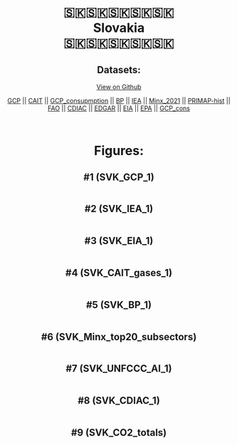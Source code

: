 
<center>
<h1 align="center">
🇸🇰🇸🇰🇸🇰🇸🇰🇸🇰
<br>
Slovakia
<br>
🇸🇰🇸🇰🇸🇰🇸🇰🇸🇰
</h1>
<h2>Datasets:</h2>
<p><a href="https://github.com/dquintani/Greenhouse-Data/tree/master/country_data/SVK_Slovakia/data">View on Github</a>
<br></p><p><a href="data/SVK_GCP.csv">GCP</a> || <a href="data/SVK_CAIT.csv">CAIT</a> || <a href="data/SVK_GCP_consupmption.csv">GCP_consupmption</a> || <a href="data/SVK_BP.csv">BP</a> || <a href="data/SVK_IEA.csv">IEA</a> || <a href="data/SVK_Minx_2021.csv">Minx_2021</a> || <a href="data/SVK_PRIMAP-hist.csv">PRIMAP-hist</a> || <a href="data/SVK_FAO.csv">FAO</a> || <a href="data/SVK_CDIAC.csv">CDIAC</a> || <a href="data/SVK_EDGAR.csv">EDGAR</a> || <a href="data/SVK_EIA.csv">EIA</a> || <a href="data/SVK_EPA.csv">EPA</a> || <a href="data/SVK_GCP_cons.csv">GCP_cons</a></p><p><br></p>
<h1>Figures:</h1><h2>#1 (SVK_GCP_1)</h2>
<p><img alt="" src="figures/SVK_GCP_1.png" /></p><h2>#2 (SVK_IEA_1)</h2>
<p><img alt="" src="figures/SVK_IEA_1.png" /></p><h2>#3 (SVK_EIA_1)</h2>
<p><img alt="" src="figures/SVK_EIA_1.png" /></p><h2>#4 (SVK_CAIT_gases_1)</h2>
<p><img alt="" src="figures/SVK_CAIT_gases_1.png" /></p><h2>#5 (SVK_BP_1)</h2>
<p><img alt="" src="figures/SVK_BP_1.png" /></p><h2>#6 (SVK_Minx_top20_subsectors)</h2>
<p><img alt="" src="figures/SVK_Minx_top20_subsectors.png" /></p><h2>#7 (SVK_UNFCCC_AI_1)</h2>
<p><img alt="" src="figures/SVK_UNFCCC_AI_1.png" /></p><h2>#8 (SVK_CDIAC_1)</h2>
<p><img alt="" src="figures/SVK_CDIAC_1.png" /></p><h2>#9 (SVK_CO2_totals)</h2>
<p><img alt="" src="figures/SVK_CO2_totals.png" /></p>
